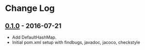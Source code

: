 # Change Log #

## [0.1.0][v010] - 2016-07-21 ##

* Add DefaultHashMap.
* Initial pom.xml setup with findbugs, javadoc, jacoco, checkstyle

<!--  Links -->

[v010]: https://github.com/guavaberry/guavaberry/releases/tag/0.1.0
